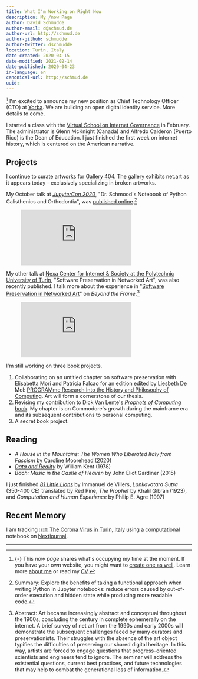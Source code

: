 ```yaml
---
title: What I'm Working on Right Now
description: My /now Page
author: David Schmudde
author-email: d@schmud.de
author-url: http://schmud.de
author-github: schmudde
author-twitter: dschmudde
location: Turin, Italy
date-created: 2020-04-15
date-modified: 2021-02-14
date-published: 2020-04-23
in-language: en
canonical-url: http://schmud.de
uuid:
---
```


[^now] I'm excited to announce my new position as Chief Technology Officer (CTO) at [Yorba](https://yorba.co/). We are building an open digital identity service. More details to come.

[^now]: {-} This *now page* shares what's occupying my time at the moment. If you have your own website, you might want to [create one as well](https://nownownow.com/about). Learn more [about me](/pages/about.html) or read my [CV](/cv.html).

I started a class with the [Virtual School on Internet Governance](https://www.virtualsig.org/) in February. The administrator is Glenn McKnight (Canada) and Alfredo Calderon (Puerto Rico) is the Dean of Education. I just finished the first week on internet history, which is centered on the American narrative.


## Projects

<i class="fa fa-image"></i> I continue to curate artworks for [Gallery 404](http://netart.today/). The gallery exhibits net.art as it appears today - exclusively specializing in broken artworks.

My October talk at *[JupyterCon 2020](https://jupytercon.com/)*, "Dr. Schmood's Notebook of Python Calisthenics and Orthodontia", was [published online](https://www.youtube.com/watch?v=__0Pr13PQSc).[^jupytercon]

[^jupytercon]: Summary: Explore the benefits of taking a functional approach when writing Python in Jupyter notebooks: reduce errors caused by out-of-order execution and hidden state while producing more readable code.

<figure>
<div class="iframe-wrapper">
<iframe src="https://www.youtube-nocookie.com/embed/__0Pr13PQSc" frameborder="0" allow="accelerometer; autoplay; clipboard-write; encrypted-media; gyroscope; picture-in-picture" allowfullscreen></iframe>
</div>
</figure>

My other talk at [Nexa Center for Internet &amp; Society at the Polytechnic University of Turin](https://nexa.polito.it/mercoledi-133), "Software Preservation in Networked Art", was also recently published. I talk more about the experience in "[Software Preservation in Networked Art](/posts/2020-10-21-software-preservation-networked-art.html)" on *Beyond the Frame*.[^networked-art]

[^networked-art]: Abstract: Art became increasingly abstract and conceptual throughout the 1900s, concluding the century in complete ephemerally on the internet. A brief survey of net art from the 1990s and early 2000s will demonstrate the subsequent challenges faced by many curators and preservationists. Their struggles with the absence of the art object typifies the difficulties of preserving our shared digital heritage. In this way, artists are forced to engage questions that progress-oriented scientists and engineers tend to ignore. The seminar will address the existential questions, current best practices, and future technologies that may help to combat the generational loss of information.

<figure>
<div class="iframe-wrapper">
<iframe src="https://www.youtube-nocookie.com/embed/3JHZAboV3fo?start=629" frameborder="0" allow="accelerometer; autoplay; clipboard-write; encrypted-media; gyroscope; picture-in-picture" allowfullscreen></iframe>
</div>
</figure>

I'm still working on three book projects.

1. Collaborating on an untitled chapter on software preservation with Elisabetta Mori and Patricia Falcao for an edition edited by Liesbeth De Mol: [PROGRAMme Research Into the History and Philosophy of Computing](https://programme.hypotheses.org/). Art will form a cornerstone of our thesis.
2. Revising my contribution to Dick Van Lente's [*Prophets of Computing* book](https://sites.library.queensu.ca/transmissions/computers-and-futures/). My chapter is on Commodore's growth during the mainframe era and its subsequent contributions to personal computing.
3. A secret book project.

## Reading

- *A House in the Mountains: The Women Who Liberated Italy from Fascism* by Caroline Moorehead (2020)
- [*Data and Reality*](https://www.bkent.net/Doc/darxrp.htm) by William Kent (1978)
- *Bach: Music in the Castle of Heaven* by John Eliot Gardiner (2015)

I just finished [*81 Little Lions*](https://senseis.xmp.net/?81LittleLions) by Immanuel de Villers, *Lankavatara Sutra* (350-400 CE) translated by Red Pine, *The Prophet* by Khalil Gibran (1923), and *Computation and Human Experience* by Philip E. Agre (1997)

## Recent Memory

I am tracking [🇮🇹 The Corona Virus in Turin, Italy](https://nextjournal.com/schmudde/corona-in-italy) using a computational notebook on [Nextjournal](https://nextjournal.com/schmudde/corona-in-italy).

---
